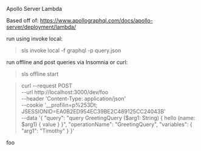 Apollo Server Lambda

Based off of:
https://www.apollographql.com/docs/apollo-server/deployment/lambda/

run using invoke local:

> sls invoke local -f graphql -p query.json

run offline and post queries via Insomnia or curl:

> sls offline start

> curl --request POST \
  --url http://localhost:3000/dev/foo \
  --header 'Content-Type: application/json' \
  --cookie '__profilin=p%253Dt; JSESSIONID=EA0B2ED954EC39BE2C489125CC24043B' \
  --data '{
	"query": "query GreetingQuery ($arg1: String) { hello (name: $arg1) { value } }",
	"operationName": "GreetingQuery",
	"variables": {
		"arg1": "Timothy"
	}
}'

foo
